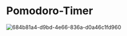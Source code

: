 # Pomodoro-Timer
![684b81a4-d9bd-4e66-836a-d0a46c1fd960](https://github.com/Minus0149/Pomodoro-Timer/assets/77971830/830c24a9-752e-4cf5-b127-affe1265ef13)
